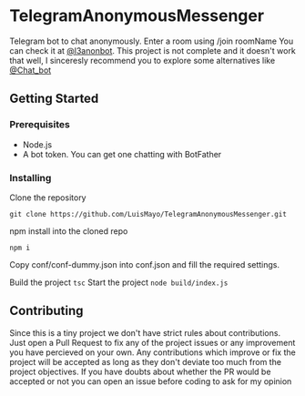 # TelegramAnonymousMessenger
Telegram bot to chat anonymously.
Enter a room using /join roomName
You can check it at [@l3anonbot](https://t.me/l3anonbot).
This project is not complete and it doesn't work that well, I sinceresly recommend you to explore some alternatives like [@Chat_bot](https://t.me/Chat_bot)

## Getting Started

### Prerequisites

 - Node.js
 - A bot token. You can get one chatting with BotFather

### Installing

Clone the repository

```
git clone https://github.com/LuisMayo/TelegramAnonymousMessenger.git
```
npm install into the cloned repo
```
npm i
```
Copy conf/conf-dummy.json into conf.json and fill the required settings.

Build the project
`tsc`
Start the project
`node build/index.js`

## Contributing
Since this is a tiny project we don't have strict rules about contributions. Just open a Pull Request to fix any of the project issues or any improvement you have percieved on your own. Any contributions which improve or fix the project will be accepted as long as they don't deviate too much from the project objectives. If you have doubts about whether the PR would be accepted or not you can open an issue before coding to ask for my opinion
